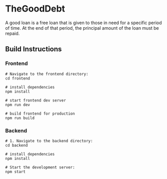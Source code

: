 # TheGoodDebt

A good loan is a free loan that is given to those in need for a specific period of time. At the end of that period, the principal amount of the loan must be repaid.

## Build Instructions

### Frontend

```shell
# Navigate to the frontend directory:
cd frontend

# install dependencies
npm install

# start frontend dev server
npm run dev

# build frontend for production
npm run build

```


### Backend

```shell
# 1. Navigate to the backend directory:
cd backend

# install dependencies
npm install

# Start the development server:
npm start
```